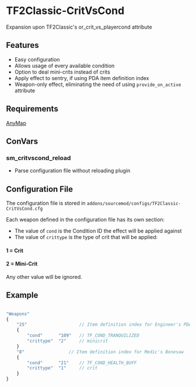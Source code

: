 # TF2Classic-CritVsCond
Expansion upon TF2Classic's or_crit_vs_playercond attribute

## Features
- Easy configuration
- Allows usage of every available condition
- Option to deal mini-crits instead of crits
- Apply effect to sentry, if using PDA item definition index
- Weapon-only effect, eliminating the need of using `provide_on_active` attribute

## Requirements
[AnyMap](https://github.com/dysphie/sm-anymap)

## ConVars
### sm_critvscond_reload
- Parse configuration file without reloading plugin

## Configuration File
The configuration file is stored in `addons/sourcemod/configs/TF2Classic-CritVsCond.cfg`

Each weapon defined in the configuration file has its own section:
- The value of `cond` is the Condition ID the effect will be applied against
- The value of `crittype` is the type of crit that will be applied: 
#### 1 = Crit 
#### 2 = Mini-Crit 

Any other value will be ignored.

## Example
```js

"Weapons"
{
	"25"        			// Item definition index for Engineer's PDA
	{
		"cond"		"109" 	// TF_COND_TRANQUILIZED
		"crittype"	"2" 	// minicrit
	}
	"8"        			// Item definition index for Medic's Bonesaw
	{
		"cond"		"21" 	// TF_COND_HEALTH_BUFF
		"crittype"	"1" 	// crit
	}
}
```

